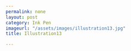 ```yaml
---
permalink: none
layout: post
category: Ink Pen
imageurl: "/assets/images/illustration13.jpg"
title: Illustration13

---
```

